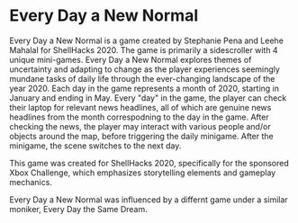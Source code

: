 # Every Day a New Normal

Every Day a New Normal is a game created by Stephanie Pena and Leehe Mahalal for ShellHacks 2020. The game is primarily a sidescroller with 4 unique mini-games. Every Day a New Normal explores themes of uncertainty and adapting to change as the player experiences seemingly mundane tasks of daily life through the ever-changing landscape of the year 2020. Each day in the game represents a month of 2020, starting in January and ending in May. Every "day" in the game, the player can check their laptop for relevant news headlines, all of which are genuine news headlines from the month correspodning to the day in the game. After checking the news, the player may interact with various people and/or objects around the map, before triggering the daily minigame. After the minigame, the scene switches to the next day. 

This game was created for ShellHacks 2020, specifically for the sponsored Xbox Challenge, which emphasizes storytelling elements and gameplay mechanics.  

Every Day a New Normal was influenced by a differnt game under a similar moniker, Every Day the Same Dream. 
